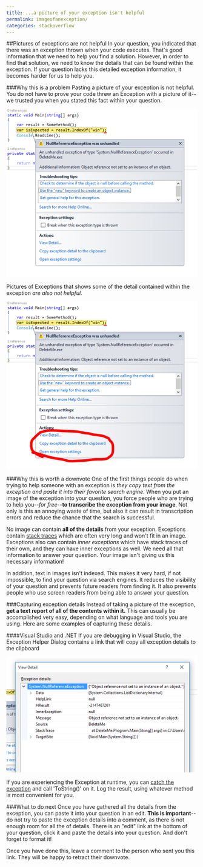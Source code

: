 ```yaml
---
title: ...a picture of your exception isn't helpful
permalink: imageofanexception/
categories: stackoverflow
---
```

##Pictures of exceptions are not helpful 
In your question, you indicated that there was an exception thrown when your code executes. That's good information that we need to help you find a solution. However, in order to find that solution, we need to know the details that can be found within the exception. If your question lacks this detailed exception information, it becomes harder for us to help you.

###Why this is a problem
Pasting a picture of your exception is not helpful. You do not have to prove your code threw an Exception with a picture of it--we trusted you when you stated this fact within your question.

![The exception dialog](images/stackoverflow/exceptionimage1.PNG)

Pictures of Exceptions that shows some of the detail contained within the exception *are also not helpful.*

![Viewing the details of the exception](images/stackoverflow/exceptionimage2.PNG)

###Why this is worth a downvote
One of the first things people do when trying to help someone with an exception is *they copy text from the exception and paste it into their favorite search engine*. When you put an image of the exception into your question, you force people who are trying to help you--*for free*--**to transcribe the exception from your image**. Not only is this an annoying waste of time, but also it can result in transcription errors and reduce the chance that the search is successful.

No image can contain **all of the details** from your exception. Exceptions contain [stack traces](https://en.wikipedia.org/wiki/Stack_trace) which are often very long and won't fit in an image. Exceptions also can contain *inner exceptions* which have stack traces of their own, and they can have inner exceptions as well. We need all that information to answer your question. Your image isn't giving us this necessary information!

In addition, text in images isn't indexed. This makes it very hard, if not impossible, to find your question via search engines. It reduces the visibility of your question and prevents future readers from finding it. It also prevents people who use screen readers from being able to answer your question.

###Capturing exception details
Instead of taking a picture of the exception, **get a text report of all of the contents within it.** This can usually be accomplished very easy, depending on what language and tools you are using. Here are some examples of capturing these details. 

####Visual Studio and .NET
If you are debugging in Visual Studio, the Exception Helper Dialog contains a link that will copy all exception details to the clipboard 

![The link to copy exception details to the clipboard on the exception helper dialog](images/stackoverflow/exceptionimage3.PNG)

If you are experiencing the Exception at runtime, you can [catch the exception](http://stackoverflow.com/questions/9526139/how-to-catch-exceptions) and call 'ToString()' on it. Log the result, using whatever method is most convenient for you.

###What to do next
Once you have gathered all the details from the exception, you can paste it into your question in an edit. **This is important**--do not try to paste the exception details into a comment, as there is not enough room for all the of details. There is an "edit" link at the bottom of your question, click it and paste the details into your question. And don't forget to format it!

Once you have done this, leave a comment to the person who sent you this link. They will be happy to retract their downvote.